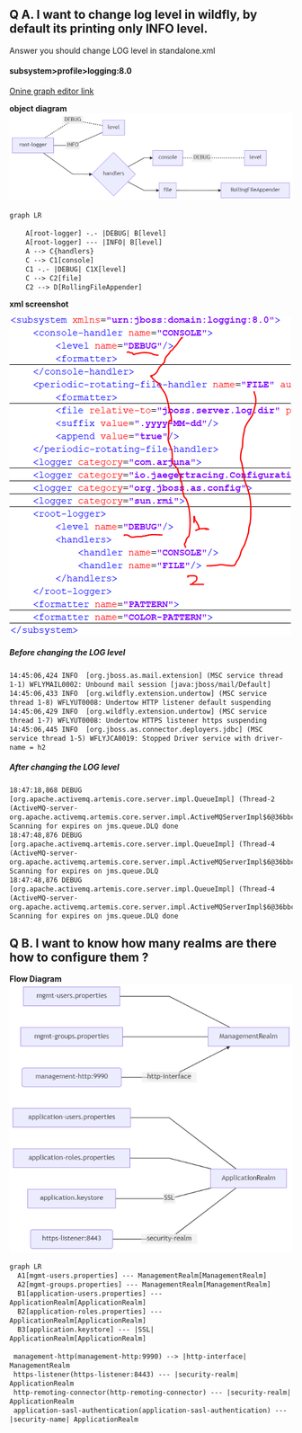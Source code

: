 ## Q A. I want to change log level in wildfly, by default its printing only INFO level.

Answer you should change LOG level in standalone.xml

#### subsystem>profile>logging:8.0
[Onine graph editor link](https://mermaid-js.github.io/mermaid-live-editor)
 
 **object diagram**
![object diagram](image/logger-20201028223112.png)

```
graph LR
    
    A[root-logger] -.- |DEBUG| B[level]
    A[root-logger] --- |INFO| B[level]
    A --> C{handlers}
    C --> C1[console]
    C1 -.- |DEBUG| C1X[level]
    C --> C2[file]
    C2 --> D[RollingFileAppender]
```	

**xml screenshot**

![xml screenshot](image/camel_screenshot.png)

##### Before changing the LOG level
	14:45:06,424 INFO  [org.jboss.as.mail.extension] (MSC service thread 1-1) WFLYMAIL0002: Unbound mail session [java:jboss/mail/Default]
	14:45:06,433 INFO  [org.wildfly.extension.undertow] (MSC service thread 1-8) WFLYUT0008: Undertow HTTP listener default suspending
	14:45:06,429 INFO  [org.wildfly.extension.undertow] (MSC service thread 1-7) WFLYUT0008: Undertow HTTPS listener https suspending
	14:45:06,445 INFO  [org.jboss.as.connector.deployers.jdbc] (MSC service thread 1-5) WFLYJCA0019: Stopped Driver service with driver-name = h2

##### After changing the LOG level
	18:47:18,868 DEBUG [org.apache.activemq.artemis.core.server.impl.QueueImpl] (Thread-2 (ActiveMQ-server-org.apache.activemq.artemis.core.server.impl.ActiveMQServerImpl$6@36bbc347)) Scanning for expires on jms.queue.DLQ done
	18:47:48,876 DEBUG [org.apache.activemq.artemis.core.server.impl.QueueImpl] (Thread-4 (ActiveMQ-server-org.apache.activemq.artemis.core.server.impl.ActiveMQServerImpl$6@36bbc347)) Scanning for expires on jms.queue.DLQ
	18:47:48,876 DEBUG [org.apache.activemq.artemis.core.server.impl.QueueImpl] (Thread-4 (ActiveMQ-server-org.apache.activemq.artemis.core.server.impl.ActiveMQServerImpl$6@36bbc347)) Scanning for expires on jms.queue.DLQ done

## Q B. I want to know how many realms are there how to configure them ?

**Flow Diagram**
![Realm Diagram](image/realm.png)

```
graph LR
  A1[mgmt-users.properties] --- ManagementRealm[ManagementRealm] 
  A2[mgmt-groups.properties] --- ManagementRealm[ManagementRealm]
  B1[application-users.properties] --- ApplicationRealm[ApplicationRealm] 
  B2[application-roles.properties] --- ApplicationRealm[ApplicationRealm]
  B3[application.keystore] --- |SSL| ApplicationRealm[ApplicationRealm]
  
 management-http(management-http:9990) --> |http-interface| ManagementRealm
 https-listener(https-listener:8443) --- |security-realm| ApplicationRealm
 http-remoting-connector(http-remoting-connector) --- |security-realm| ApplicationRealm
 application-sasl-authentication(application-sasl-authentication) ---  |security-name| ApplicationRealm
```